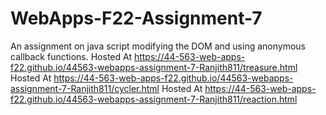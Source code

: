 # WebApps-F22-Assignment-7
An assignment on java script modifying the DOM and using anonymous callback functions.
Hosted At https://44-563-web-apps-f22.github.io/44563-webapps-assignment-7-Ranjith811/treasure.html
Hosted At https://44-563-web-apps-f22.github.io/44563-webapps-assignment-7-Ranjith811/cycler.html
Hosted At https://44-563-web-apps-f22.github.io/44563-webapps-assignment-7-Ranjith811/reaction.html